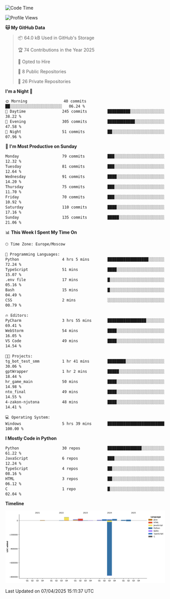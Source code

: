 <!--START_SECTION:waka-->
![Code Time](http://img.shields.io/badge/Code%20Time-648%20hrs%2019%20mins-blue)

![Profile Views](http://img.shields.io/badge/Profile%20Views-2-blue)

**🐱 My GitHub Data** 

> 📦 64.0 kB Used in GitHub's Storage 
 > 
> 🏆 74 Contributions in the Year 2025
 > 
> 💼 Opted to Hire
 > 
> 📜 8 Public Repositories 
 > 
> 🔑 26 Private Repositories 
 > 
**I'm a Night 🦉** 

```text
🌞 Morning                40 commits          ██░░░░░░░░░░░░░░░░░░░░░░░   06.24 % 
🌆 Daytime                245 commits         ██████████░░░░░░░░░░░░░░░   38.22 % 
🌃 Evening                305 commits         ████████████░░░░░░░░░░░░░   47.58 % 
🌙 Night                  51 commits          ██░░░░░░░░░░░░░░░░░░░░░░░   07.96 % 
```
📅 **I'm Most Productive on Sunday** 

```text
Monday                   79 commits          ███░░░░░░░░░░░░░░░░░░░░░░   12.32 % 
Tuesday                  81 commits          ███░░░░░░░░░░░░░░░░░░░░░░   12.64 % 
Wednesday                91 commits          ████░░░░░░░░░░░░░░░░░░░░░   14.20 % 
Thursday                 75 commits          ███░░░░░░░░░░░░░░░░░░░░░░   11.70 % 
Friday                   70 commits          ███░░░░░░░░░░░░░░░░░░░░░░   10.92 % 
Saturday                 110 commits         ████░░░░░░░░░░░░░░░░░░░░░   17.16 % 
Sunday                   135 commits         █████░░░░░░░░░░░░░░░░░░░░   21.06 % 
```


📊 **This Week I Spent My Time On** 

```text
🕑︎ Time Zone: Europe/Moscow

💬 Programming Languages: 
Python                   4 hrs 5 mins        ██████████████████░░░░░░░   72.24 % 
TypeScript               51 mins             ████░░░░░░░░░░░░░░░░░░░░░   15.07 % 
.env file                17 mins             █░░░░░░░░░░░░░░░░░░░░░░░░   05.16 % 
Bash                     15 mins             █░░░░░░░░░░░░░░░░░░░░░░░░   04.49 % 
CSS                      2 mins              ░░░░░░░░░░░░░░░░░░░░░░░░░   00.79 % 

🔥 Editors: 
PyCharm                  3 hrs 55 mins       █████████████████░░░░░░░░   69.41 % 
WebStorm                 54 mins             ████░░░░░░░░░░░░░░░░░░░░░   16.05 % 
VS Code                  49 mins             ████░░░░░░░░░░░░░░░░░░░░░   14.54 % 

🐱‍💻 Projects: 
tg_bot_test_smm          1 hr 41 mins        ████████░░░░░░░░░░░░░░░░░   30.06 % 
gptWrapper               1 hr 2 mins         █████░░░░░░░░░░░░░░░░░░░░   18.44 % 
hr_game_main             50 mins             ████░░░░░░░░░░░░░░░░░░░░░   14.98 % 
nto_final                49 mins             ████░░░░░░░░░░░░░░░░░░░░░   14.55 % 
4-zakon-njutona          48 mins             ████░░░░░░░░░░░░░░░░░░░░░   14.41 % 

💻 Operating System: 
Windows                  5 hrs 39 mins       █████████████████████████   100.00 % 
```

**I Mostly Code in Python** 

```text
Python                   30 repos            ███████████████░░░░░░░░░░   61.22 % 
JavaScript               6 repos             ███░░░░░░░░░░░░░░░░░░░░░░   12.24 % 
TypeScript               4 repos             ██░░░░░░░░░░░░░░░░░░░░░░░   08.16 % 
HTML                     3 repos             ██░░░░░░░░░░░░░░░░░░░░░░░   06.12 % 
C                        1 repo              █░░░░░░░░░░░░░░░░░░░░░░░░   02.04 % 
```



**Timeline**

![Lines of Code chart](https://raw.githubusercontent.com/adlemx/adlemx/main/assets/bar_graph.png)


 Last Updated on 07/04/2025 15:11:37 UTC
<!--END_SECTION:waka-->
